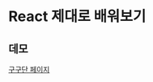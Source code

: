 # React 제대로 배워보기
## 데모
<a href="https://hoseong511.github.io/react-redux/react-base/gugudan/">구구단 페이지</a>
